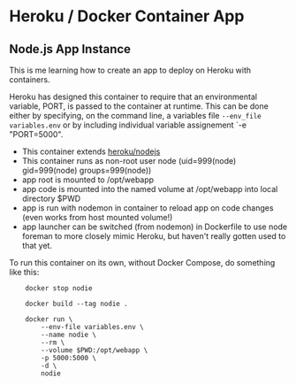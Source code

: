 # Heroku / Docker Container App #

## Node.js App Instance ##

This is me learning how to create an app to deploy on Heroku with containers.

Heroku has designed this container to require that an environmental variable, PORT, is passed to the container at runtime.  This can be done either by specifying, on the command line, a variables file `--env_file variables.env` or by including individual variable assignement `-e "PORT=5000".


* This container extends [heroku/nodejs](https://hub.docker.com/r/heroku/nodejs/)
* This container runs as non-root user node (uid=999(node) gid=999(node) groups=999(node))
* app root is mounted to /opt/webapp
* app code is mounted into the named volume at /opt/webapp into local directory $PWD 
* app is run with nodemon in container to reload app on code changes (even works from host mounted volume!)
* app launcher can be switched (from nodemon) in Dockerfile  to use node foreman to more closely mimic Heroku, but haven't really gotten used to that yet.


To run this container on its own, without Docker Compose, do something like this:


```console
	docker stop nodie

	docker build --tag nodie .

	docker run \
		--env-file variables.env \
		--name nodie \
		--rm \
		--volume $PWD:/opt/webapp \
		-p 5000:5000 \
		-d \
		nodie
```
